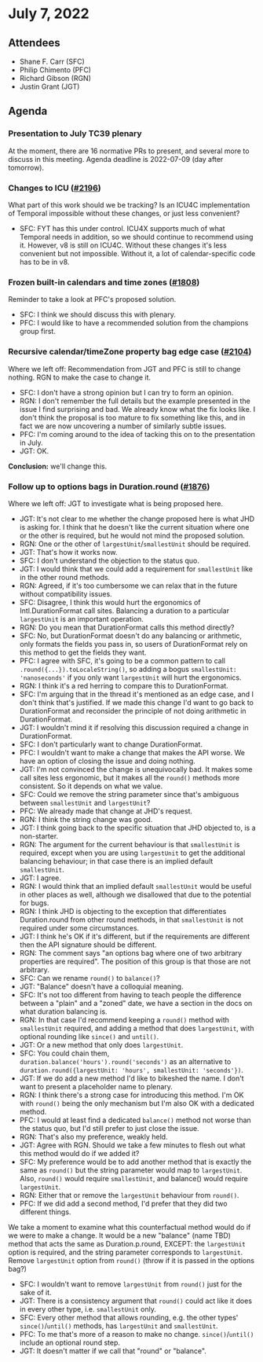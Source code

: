 # July 7, 2022

## Attendees
- Shane F. Carr (SFC)
- Philip Chimento (PFC)
- Richard Gibson (RGN)
- Justin Grant (JGT)

## Agenda
### Presentation to July TC39 plenary
At the moment, there are 16 normative PRs to present, and several more to discuss in this meeting. Agenda deadline is 2022-07-09 (day after tomorrow).

### Changes to ICU ([#2196](https://github.com/tc39/proposal-temporal/issues/2196))
What part of this work should we be tracking? Is an ICU4C implementation of Temporal impossible without these changes, or just less convenient?
- SFC: FYT has this under control. ICU4X supports much of what Temporal needs in addition, so we should continue to recommend using it. However, v8 is still on ICU4C. Without these changes it's less convenient but not impossible. Without it, a lot of calendar-specific code has to be in v8.

### Frozen built-in calendars and time zones ([#1808](https://github.com/tc39/proposal-temporal/issues/1808))
Reminder to take a look at PFC's proposed solution.
- SFC: I think we should discuss this with plenary.
- PFC: I would like to have a recommended solution from the champions group first.

### Recursive calendar/timeZone property bag edge case ([#2104](https://github.com/tc39/proposal-temporal/issues/2104))
Where we left off: Recommendation from JGT and PFC is still to change nothing. RGN to make the case to change it.
- SFC: I don't have a strong opinion but I can try to form an opinion.
- RGN: I don't remember the full details but the example presented in the issue I find surprising and bad. We already know what the fix looks like. I don't think the proposal is too mature to fix something like this, and in fact we are now uncovering a number of similarly subtle issues.
- PFC: I'm coming around to the idea of tacking this on to the presentation in July.
- JGT: OK.

**Conclusion:** we'll change this.

### Follow up to options bags in Duration.round ([#1876](https://github.com/tc39/proposal-temporal/issues/1876))
Where we left off: JGT to investigate what is being proposed here.
- JGT: It's not clear to me whether the change proposed here is what JHD is asking for. I think that he doesn't like the current situation where one or the other is required, but he would not mind the proposed solution.
- RGN: One or the other of `largestUnit`/`smallestUnit` should be required.
- JGT: That's how it works now.
- SFC: I don't understand the objection to the status quo.
- JGT: I would think that we could add a requirement for `smallestUnit` like in the other round methods.
- RGN: Agreed, if it's too cumbersome we can relax that in the future without compatibility issues.
- SFC: Disagree, I think this would hurt the ergonomics of Intl.DurationFormat call sites. Balancing a duration to a particular `largestUnit` is an important operation.
- RGN: Do you mean that DurationFormat calls this method directly?
- SFC: No, but DurationFormat doesn't do any balancing or arithmetic, only formats the fields you pass in, so users of DurationFormat rely on this method to get the fields they want.
- PFC: I agree with SFC, it's going to be a common pattern to call `.round({...}).toLocaleString()`, so adding a bogus `smallestUnit: 'nanoseconds'` if you only want `largestUnit` will hurt the ergonomics.
- RGN: I think it's a red herring to compare this to DurationFormat.
- SFC: I'm arguing that in the thread it's mentioned as an edge case, and I don't think that's justified. If we made this change I'd want to go back to DurationFormat and reconsider the principle of not doing arithmetic in DurationFormat.
- JGT: I wouldn't mind it if resolving this discussion required a change in DurationFormat.
- SFC: I don't particularly want to change DurationFormat.
- PFC: I wouldn't want to make a change that makes the API worse. We have an option of closing the issue and doing nothing.
- JGT: I'm not convinced the change is unequivocally bad. It makes some call sites less ergonomic, but it makes all the `round()` methods more consistent. So it depends on what we value.
- SFC: Could we remove the string parameter since that's ambiguous between `smallestUnit` and `largestUnit`?
- PFC: We already made that change at JHD's request.
- RGN: I think the string change was good.
- JGT: I think going back to the specific situation that JHD objected to, is a non-starter.
- RGN: The argument for the current behaviour is that `smallestUnit` is required, except when you are using `largestUnit` to get the additional balancing behaviour; in that case there is an implied default `smallestUnit`.
- JGT: I agree.
- RGN: I would think that an implied default `smallestUnit` would be useful in other places as well, although we disallowed that due to the potential for bugs.
- RGN: I think JHD is objecting to the exception that differentiates Duration.round from other round methods, in that `smallestUnit` is not required under some circumstances.
- JGT: I think he's OK if it's different, but if the requirements are different then the API signature should be different.
- RGN: The comment says "an options bag where one of two arbitrary properties are required". The position of this group is that those are not arbitrary.
- SFC: Can we rename `round()` to `balance()`?
- JGT: "Balance" doesn't have a colloquial meaning.
- SFC: It's not too different from having to teach people the difference between a "plain" and a "zoned" date, we have a section in the docs on what duration balancing is.
- RGN: In that case I'd recommend keeping a `round()` method with `smallestUnit` required, and adding a method that does `largestUnit`, with optional rounding like `since()` and `until()`.
- JGT: Or a new method that only does `largestUnit`.
- SFC: You could chain them, `duration.balance('hours').round('seconds')` as an alternative to `duration.round({largestUnit: 'hours', smallestUnit: 'seconds'})`.
- JGT: If we do add a new method I'd like to bikeshed the name. I don't want to present a placeholder name to plenary.
- RGN: I think there's a strong case for introducing this method. I'm OK with `round()` being the only mechanism but I'm also OK with a dedicated method.
- PFC: I would at least find a dedicated `balance()` method not worse than the status quo, but I'd still prefer to just close the issue.
- RGN: That's also my preference, weakly held.
- JGT: Agree with RGN. Should we take a few minutes to flesh out what this method would do if we added it?
- SFC: My preference would be to add another method that is exactly the same as `round()` but the string parameter would map to `largestUnit`. Also, `round()` would require `smallestUnit`, and balance() would require `largestUnit`.
- RGN: Either that or remove the `largestUnit` behaviour from `round()`.
- PFC: If we did add a second method, I'd prefer that they did two different things.

We take a moment to examine what this counterfactual method would do if we were to make a change. It would be a new "balance" (name TBD) method that acts the same as Duration.p.round, EXCEPT: the `largestUnit` option is required, and the string parameter corresponds to `largestUnit`. Remove `largestUnit` option from `round()` (throw if it is passed in the options bag?)

- SFC: I wouldn't want to remove `largestUnit` from `round()` just for the sake of it.
- JGT: There is a consistency argument that `round()` could act like it does in every other type, i.e. `smallestUnit` only.
- SFC: Every other method that allows rounding, e.g. the other types' `since()`/`until()` methods, has `largestUnit` and `smallestUnit`.
- PFC: To me that's more of a reason to make no change. `since()`/`until()` include an optional round step.
- JGT: It doesn't matter if we call that "round" or "balance".
